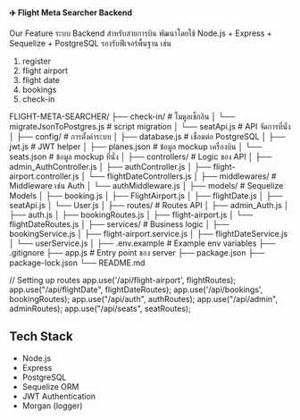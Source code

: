 **✈️ Flight Meta Searcher Backend**

Our Feature
ระบบ Backend สำหรับสายการบิน พัฒนาโดยใช้ Node.js + Express + Sequelize + PostgreSQL รองรับฟีเจอร์พื้นฐาน เช่น
1. register
2. flight airport
3. flight date
4. bookings
5. check-in


FLIGHT-META-SEARCHER/
├── check-in/                     # โมดูลเช็กอิน
│   └── migrateJsonToPostgres.js  # script migration
│   └── seatApi.js                # API จัดการที่นั่ง
│
├── config/                       # การตั้งค่าระบบ
│   ├── database.js               # เชื่อมต่อ PostgreSQL
│   ├── jwt.js                    # JWT helper
│   ├── planes.json               # ข้อมูล mockup เครื่องบิน
│   └── seats.json                # ข้อมูล mockup ที่นั่ง
│
├── controllers/                  # Logic ของ API
│   ├── admin_AuthController.js
│   ├── authController.js
│   ├── flight-airport.controller.js
│   └── flightDateControllers.js
│
├── middlewares/                  # Middleware เช่น Auth
│   └── authMiddleware.js
│
├── models/                       # Sequelize Models
│   ├── booking.js
│   ├── FlightAirport.js
│   ├── flightDate.js
│   ├── seatApi.js
│   └── User.js
│
├── routes/                       # Routes API
│   ├── admin_Auth.js
│   ├── auth.js
│   ├── bookingRoutes.js
│   ├── flight-airport.js
│   └── flightDateRoutes.js
│
├── services/                     # Business logic
│   ├── bookingService.js
│   ├── flight-airport.service.js
│   ├── flightDateService.js
│   └── userService.js
│
├── .env.example                  # Example env variables
├── .gitignore
├── app.js                        # Entry point ของ server
├── package.json
├── package-lock.json
└── README.md


// Setting up routes
app.use('/api/flight-airport', flightRoutes);
app.use("/api/flightDate", flightDateRoutes);
app.use('/api/bookings', bookingRoutes);
app.use("/api/auth", authRoutes);
app.use("/api/admin", adminRoutes);
app.use("/api/seats", seatRoutes);


## Tech Stack
- Node.js
- Express
- PostgreSQL
- Sequelize ORM
- JWT Authentication
- Morgan (logger)
